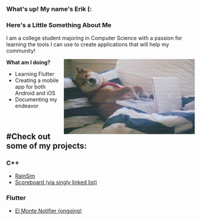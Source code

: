 ### What's up! My name's Erik (:

### Here's a Little Something About Me
I am a college student majoring in Computer Science with a passion for learning the tools I can use to create applications that will help my community! 

<img align="right" src="https://github.com/erik-argueta/erik-argueta/blob/main/readmeGIfs/shiba.gif" width="350" height="200" />

**What am I doing?**
- Learning Flutter
- Creating a mobile app for both Android and iOS
- Documenting my endeavor

<br>

## #Check out some of my projects:
### C++
- <a href="https://github.com/erik-argueta/projects/tree/main/cpp/complex/RainSim">RainSim</a>
- <a href="https://github.com/erik-argueta/projects/tree/main/cpp/data-structures/scoreboard/singly-linked-list">Scoreboard (via singly linked list)</a>

### Flutter
- <a href="https://github.com/erik-argueta/projects/tree/main/App-Idea">El Monte Notifier (ongoing)</a>

<!---
erik-argueta/erik-argueta is a ✨ special ✨ repository because its `README.md` (this file) appears on your GitHub profile.
You can click the Preview link to take a look at your changes.
--->
